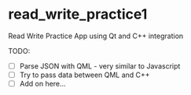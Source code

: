 # read_write_practice1

Read Write Practice App using Qt and C++ integration

TODO:
- [ ] Parse JSON with QML - very similar to Javascript
- [ ] Try to pass data between QML and C++
- [ ] Add on here...
